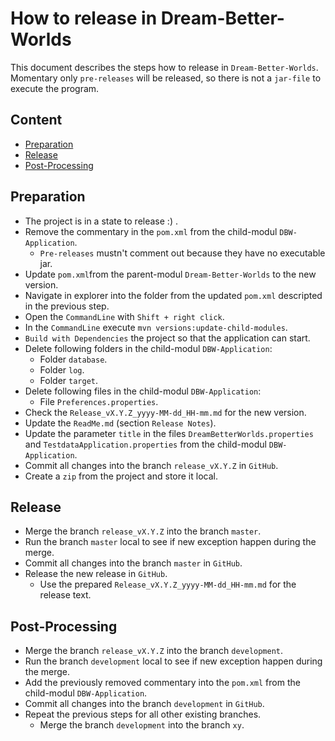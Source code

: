 How to release in Dream-Better-Worlds
=====================================

This document describes the steps how to release in `Dream-Better-Worlds`.  
Momentary only `pre-releases` will be released, so there is not a `jar-file` to 
execute the program.



Content
---

* [Preparation](#Preparation)
* [Release](#Release)
* [Post-Processing](#PostProcessing)



[//]: # (Content)
Preparation<a name="Preparation" />
---

* The project is in a state to release :) .
* Remove the commentary in the `pom.xml` from the child-modul `DBW-Application`.
    - `Pre-releases` mustn't comment out because they have no executable jar.
* Update `pom.xml`from the parent-modul `Dream-Better-Worlds` to the new version.
* Navigate in explorer into the folder from the updated `pom.xml` descripted in
  the previous step.
* Open the `CommandLine` with `Shift + right click`.
* In the `CommandLine` execute `mvn versions:update-child-modules`.
* `Build with Dependencies` the project so that the application can start.
* Delete following folders in the child-modul `DBW-Application`:
    - Folder `database`.
    - Folder `log`.
    - Folder `target`.
* Delete following files in the child-modul `DBW-Application`:
    - File `Preferences.properties`.
* Check the `Release_vX.Y.Z_yyyy-MM-dd_HH-mm.md` for the new version.
* Update the `ReadMe.md` (section `Release Notes`).
* Update the parameter `title` in the files `DreamBetterWorlds.properties` and 
  `TestdataApplication.properties` from the child-modul `DBW-Application`.
* Commit all changes into the branch `release_vX.Y.Z` in `GitHub`.
* Create a `zip` from the project and store it local.



Release<a name="Release" />
---

* Merge the branch `release_vX.Y.Z` into the branch `master`.
* Run the branch `master` local to see if new exception happen during the merge.
* Commit all changes into the branch `master` in `GitHub`.
* Release the new release in `GitHub`.
    - Use the prepared `Release_vX.Y.Z_yyyy-MM-dd_HH-mm.md` for the release text.



Post-Processing<a name="PostProcessing" />
---

* Merge the branch `release_vX.Y.Z` into the branch `development`.
* Run the branch `development` local to see if new exception happen during the 
  merge.
* Add the previously removed commentary into the `pom.xml` from the child-modul 
  `DBW-Application`.
* Commit all changes into the branch `development` in `GitHub`.
* Repeat the previous steps for all other existing branches.
    - Merge the branch `development` into the branch `xy`. 
